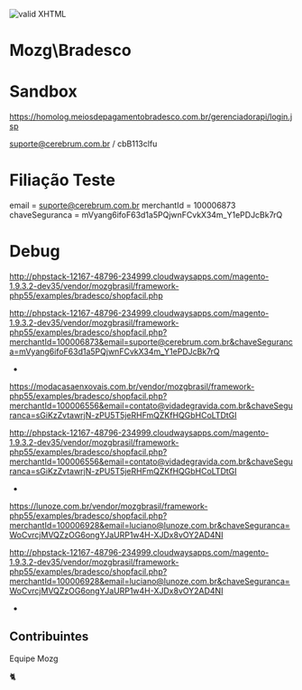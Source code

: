 [checkmark]: https://raw.githubusercontent.com/mozgbrasil/mozgbrasil.github.io/master/assets/images/logos/logo_32_32.png "MOZG"
![valid XHTML][checkmark]

# Mozg\Bradesco

# Sandbox

https://homolog.meiosdepagamentobradesco.com.br/gerenciadorapi/login.jsp

suporte@cerebrum.com.br / cbB113clfu

# Filiação Teste

email = suporte@cerebrum.com.br
merchantId = 100006873
chaveSeguranca = mVyang6ifoF63d1a5PQjwnFCvkX34m_Y1ePDJcBk7rQ

# Debug

http://phpstack-12167-48796-234999.cloudwaysapps.com/magento-1.9.3.2-dev35/vendor/mozgbrasil/framework-php55/examples/bradesco/shopfacil.php

http://phpstack-12167-48796-234999.cloudwaysapps.com/magento-1.9.3.2-dev35/vendor/mozgbrasil/framework-php55/examples/bradesco/shopfacil.php?merchantId=100006873&email=suporte@cerebrum.com.br&chaveSeguranca=mVyang6ifoF63d1a5PQjwnFCvkX34m_Y1ePDJcBk7rQ

-

https://modacasaenxovais.com.br/vendor/mozgbrasil/framework-php55/examples/bradesco/shopfacil.php?merchantId=100006556&email=contato@vidadegravida.com.br&chaveSeguranca=sGiKzZvtawrjN-zPU5T5jeRHFmQZKfHQGbHCoLTDtGI

http://phpstack-12167-48796-234999.cloudwaysapps.com/magento-1.9.3.2-dev35/vendor/mozgbrasil/framework-php55/examples/bradesco/shopfacil.php?merchantId=100006556&email=contato@vidadegravida.com.br&chaveSeguranca=sGiKzZvtawrjN-zPU5T5jeRHFmQZKfHQGbHCoLTDtGI

-

https://lunoze.com.br/vendor/mozgbrasil/framework-php55/examples/bradesco/shopfacil.php?merchantId=100006928&email=luciano@lunoze.com.br&chaveSeguranca=WoCvrcjMVQZzOG6ongYJaURP1w4H-XJDx8vOY2AD4NI

http://phpstack-12167-48796-234999.cloudwaysapps.com/magento-1.9.3.2-dev35/vendor/mozgbrasil/framework-php55/examples/bradesco/shopfacil.php?merchantId=100006928&email=luciano@lunoze.com.br&chaveSeguranca=WoCvrcjMVQZzOG6ongYJaURP1w4H-XJDx8vOY2AD4NI

-


## Contribuintes

Equipe Mozg

:cat2:

